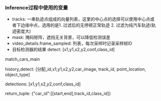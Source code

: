 ### Inference过程中使用的变量

- tracks: 一串轨迹点组成的向量列表，这里的中心点的选择可以使用中心点或者下边缘中点，选用的是1. 过滤后的无停顿正常轨迹 2. 过滤为纯汽车轨迹(轨迹密度大)
- mask: 掩码矩阵，遮挡无关背景，可以降低检测误差
- video_details.frame_sampled: 列表，每次采样时记录采样帧ID
- 目标检测器的结果 detect: [x1,y1,x2,y2,conf,class_id]

match_cars_main


history_detect: [分配_id,x1,y1,x2,y2,car_image, track_id, point_location, object_type]

detections: [x1,y1,x2,y2,conf,class_id]

return_tuple: {"car_id":[[start,end],track_id,class_id]}
